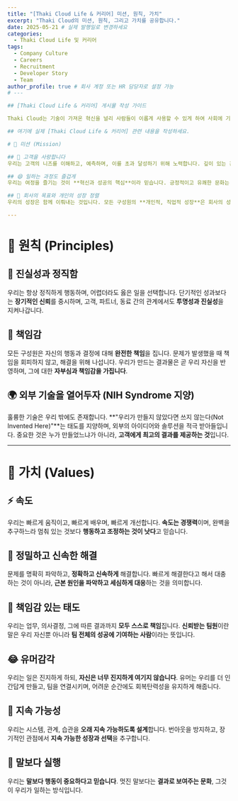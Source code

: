 ```yaml
---
title: "[Thaki Cloud Life & 커리어] 미션, 원칙, 가치"
excerpt: "Thaki Cloud의 미션, 원칙, 그리고 가치를 공유합니다."
date: 2025-05-21 # 실제 발행일로 변경하세요
categories:
  - Thaki Cloud Life 및 커리어
tags:
  - Company Culture
  - Careers
  - Recruitment
  - Developer Story
  - Team
author_profile: true # 회사 계정 또는 HR 담당자로 설정 가능
# --- 

## [Thaki Cloud Life & 커리어] 게시물 작성 가이드

Thaki Cloud는 기술이 가져온 혁신을 널리 사람들이 이롭게 사용할 수 있게 하여 사회에 기여하고자 합니다. 

## 여기에 실제 [Thaki Cloud Life & 커리어] 관련 내용을 작성하세요.

# 🎯 미션 (Mission)

## 💛 고객을 사랑합니다
우리는 고객의 니즈를 이해하고, 예측하며, 이를 초과 달성하기 위해 노력합니다. 깊이 있는 관계를 바탕으로 실질적인 솔루션을 제공하며, 우리의 미션은 **공감에서 시작해 지속적인 임팩트로 완성**됩니다.

## 😄 일하는 과정도 즐겁게
우리는 여정을 즐기는 것이 **혁신과 성공의 핵심**이라 믿습니다. 긍정적이고 유쾌한 문화는 창의성을 자극하고, 새로운 도전을 장려하며, 우리 팀을 더 강하게 만듭니다.

## 🎯 회사의 목표와 개인의 성장 정렬
우리의 성장은 함께 이뤄내는 것입니다. 모든 구성원의 **개인적, 직업적 성장**은 회사의 성공에 기여해야 하며, 그 반대도 마찬가지입니다. 이 정렬은 구성원 모두에게 **목적과 동기, 지속적인 가치를 보장**합니다.

---
```


# 📌 원칙 (Principles)

## 🧭 진실성과 정직함
우리는 항상 정직하게 행동하며, 어렵더라도 옳은 일을 선택합니다. 단기적인 성과보다는 **장기적인 신뢰**를 중시하며, 고객, 파트너, 동료 간의 관계에서도 **투명성과 진실성**을 지켜나갑니다.

## 💪 책임감
모든 구성원은 자신의 행동과 결정에 대해 **완전한 책임**을 집니다. 문제가 발생했을 때 책임을 회피하지 않고, 해결을 위해 나섭니다. 우리가 만드는 결과물은 곧 우리 자신을 반영하며, 그에 대한 **자부심과 책임감을 가집니다**.

## 🌍 외부 기술을 열어두자 (NIH Syndrome 지양)
훌륭한 기술은 우리 밖에도 존재합니다. **"우리가 만들지 않았다면 쓰지 않는다(Not Invented Here)"**는 태도를 지양하며, 외부의 아이디어와 솔루션을 적극 받아들입니다. 중요한 것은 누가 만들었느냐가 아니라, **고객에게 최고의 결과를 제공하는 것**입니다.

---

# 🌟 가치 (Values)

## ⚡ 속도
우리는 빠르게 움직이고, 빠르게 배우며, 빠르게 개선합니다. **속도는 경쟁력**이며, 완벽을 추구하느라 멈춰 있는 것보다 **행동하고 조정하는 것이 낫다**고 믿습니다.

## 🧠 정밀하고 신속한 해결
문제를 명확히 파악하고, **정확하고 신속하게** 해결합니다. 빠르게 해결한다고 해서 대충하는 것이 아니라, **근본 원인을 파악하고 세심하게 대응**하는 것을 의미합니다.

## 🙋 책임감 있는 태도
우리는 업무, 의사결정, 그에 따른 결과까지 **모두 스스로 책임**집니다. **신뢰받는 팀원**이란 말은 우리 자신뿐 아니라 **팀 전체의 성공에 기여하는 사람**이라는 뜻입니다.

## 😂 유머감각
우리는 일은 진지하게 하되, **자신은 너무 진지하게 여기지 않습니다**. 유머는 우리를 더 인간답게 만들고, 팀을 연결시키며, 어려운 순간에도 회복탄력성을 유지하게 해줍니다.

## 🌱 지속 가능성
우리는 시스템, 관계, 습관을 **오래 지속 가능하도록 설계**합니다. 번아웃을 방지하고, 장기적인 관점에서 **지속 가능한 성장과 선택**을 추구합니다.

## 🔧 말보다 실행
우리는 **말보다 행동이 중요하다고 믿습니다**. 멋진 말보다는 **결과로 보여주는 문화**, 그것이 우리가 일하는 방식입니다.

